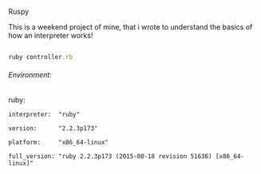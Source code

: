 Ruspy

This is a weekend project of mine, that i wrote to understand the basics of how an interpreter works!

```ruby

ruby controller.rb

```

###### Environment:

ruby:

    interpreter:  "ruby"

    version:      "2.2.3p173"

    platform:     "x86_64-linux"

    full_version: "ruby 2.2.3p173 (2015-08-18 revision 51636) [x86_64-linux]"
